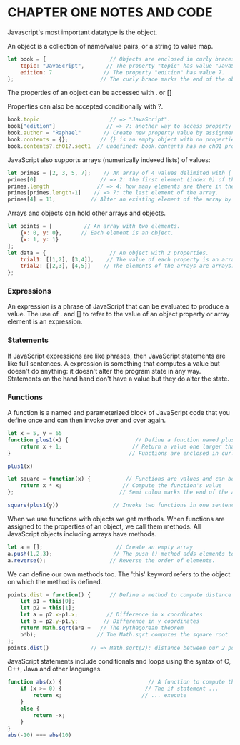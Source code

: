 # CHAPTER ONE NOTES AND CODE

Javascript's most important datatype is the object.

An object is a collection of name/value pairs, or a string to value map.

```javascript
let book = {                    // Objects are enclosed in curly braces.
    topic: "JavaScript",       // The property "topic" has value "JavaScript".
    edition: 7                // The property "edition" has value 7.
};                           // The curly brace marks the end of the object.
```

The properties of an object can be accessed with . or []

Properties can also be accepted conditionally with ?.

```javascript
book.topic                      // => "JavaScript".
book["edition"]                // => 7: another way to access property values.
book.author = "Raphael"       // Create new property value by assignment.
book.contents = {};          // {} is an empty object with no properties.
book.contents?.ch01?.sect1  // undefined: book.contents has no ch01 property.
```

JavaScript also supports arrays (numerically indexed lists) of values:

```javascript
let primes = [2, 3, 5, 7];    // An array of 4 values delimited with [ and ].
primes[0]                    // => 2: the first element (index 0) of the array.
primes.length               // => 4: how many elements are there in the array.
primes[primes.length-1]    // => 7: the last element of the array.
primes[4] = 11;           // Alter an existing element of the array by assignment.
```

Arrays and objects can hold other arrays and objects.
```javascript
let points = [          // An array with two elements.
    {x: 0, y: 0},      // Each element is an object.
    {x: 1, y: 1}
];
let data = {                    // An object with 2 properties.
    trial1: [[1,2], [3,4]],    // The value of each property is an array.
    trial2: [[2,3], [4,5]]    // The elements of the arrays are arrays.
};
```

### Expressions

An expression is a phrase of JavaScript that can be evaluated to produce a value. The use of . and [] to refer to the value of an object property or array element is an expression. 

### Statements

If JavaScript expressions are like phrases, then JavaScript statements are like full sentences. A expression is something that computes a value but doesn't do anything: it doesn't alter the program state in any way. Statements on the hand hand don't have a value but they do alter the state.

### Functions

A function is a named and parameterized block of JavaScript code that you define once and can then invoke over and over again. 

```javascript
let x = 5, y = 65
function plus1(x) {                     // Define a function named plus1 with a parameter x
    return x + 1;                      // Return a value one larger than the value passed in
}                                     // Functions are enclosed in curly braces.

plus1(x)

let square = function(x) {           // Functions are values and can be assigned to vars
    return x * x;                   // Compute the function's value
};                                 // Semi colon marks the end of the assignment

square(plus1(y))                 // Invoke two functions in one sentence
```

When we use functions with objects we get methods. When functions are assigned to the properties of an object, we call them methods. All JavaScript objects including arrays have methods.

```javascript
let a = [];                       // Create an empty array
a.push(1,2,3);                   // The push () method adds elements to an array
a.reverse();                    // Reverse the order of elements.
```

We can define our own methods too. The 'this' keyword refers to the object on which the method is defined.

```javascript
points.dist = function() {      // Define a method to compute distance between points
    let p1 = this[0];
    let p2 = this[1];
    let a = p2.x-p1.x;         // Difference in x coordinates
    let b = p2.y-p1.y;        // Difference in y coordinates
    return Math.sqrt(a*a +   // The Pythagorean theorem
    b*b);                   // The Math.sqrt computes the square root
};
points.dist()             // => Math.sqrt(2): distance between our 2 points.
```

JavaScript statements include conditionals and loops using the syntax of C, C++, Java and other languages.

```javascript
function abs(x) {                           // A function to compute the absolute value.
    if (x >= 0) {                          // The if statement ...
        return x;                         // ... execute
    }
    else {
        return -x;
    }
}
abs(-10) === abs(10)
